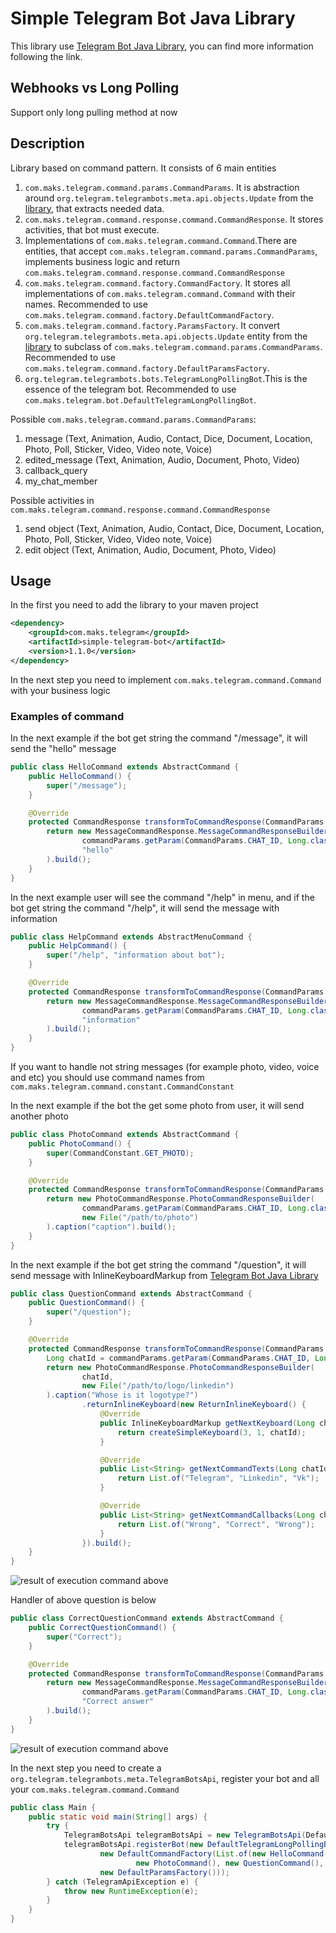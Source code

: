 # Simple Telegram Bot Java Library

This library use [Telegram Bot Java Library](https://github.com/rubenlagus/TelegramBots), you can find more information
following the link.

## Webhooks vs Long Polling

Support only long pulling method at now

## Description

Library based on command pattern. It consists of 6 main entities

1. `com.maks.telegram.command.params.CommandParams`. It is abstraction
   around `org.telegram.telegrambots.meta.api.objects.Update` from
   the [library](https://github.com/rubenlagus/TelegramBots), that extracts needed data.
2. `com.maks.telegram.command.response.command.CommandResponse`. It stores activities, that bot must execute.
3. Implementations of `com.maks.telegram.command.Command`.There are entities, that
   accept `com.maks.telegram.command.params.CommandParams`, implements business logic and
   return `com.maks.telegram.command.response.command.CommandResponse`
4. `com.maks.telegram.command.factory.CommandFactory`. It stores all implementations
   of `com.maks.telegram.command.Command` with their names. Recommended to
   use `com.maks.telegram.command.factory.DefaultCommandFactory`.
5. `com.maks.telegram.command.factory.ParamsFactory`. It convert `org.telegram.telegrambots.meta.api.objects.Update`
   entity from the [library](https://github.com/rubenlagus/TelegramBots) to subclass
   of `com.maks.telegram.command.params.CommandParams`. Recommended to
   use `com.maks.telegram.command.factory.DefaultParamsFactory`.
6. `org.telegram.telegrambots.bots.TelegramLongPollingBot`.This is the essence of the telegram bot. Recommended to
   use `com.maks.telegram.bot.DefaultTelegramLongPollingBot`.

Possible `com.maks.telegram.command.params.CommandParams`:

1. message (Text, Animation, Audio, Contact, Dice, Document, Location, Photo, Poll, Sticker, Video, Video note, Voice)
2. edited_message (Text, Animation, Audio, Document, Photo, Video)
3. callback_query
4. my_chat_member

Possible activities in `com.maks.telegram.command.response.command.CommandResponse`

1. send object (Text, Animation, Audio, Contact, Dice, Document, Location, Photo, Poll, Sticker, Video, Video note,
   Voice)
2. edit object (Text, Animation, Audio, Document, Photo, Video)

## Usage

In the first you need to add the library to your maven project

```xml
<dependency>
    <groupId>com.maks.telegram</groupId>
    <artifactId>simple-telegram-bot</artifactId>
    <version>1.1.0</version>
</dependency>
```

In the next step you need to implement `com.maks.telegram.command.Command` with your business logic

### Examples of command

In the next example if the bot get string the command "/message", it will send the "hello" message

```java
public class HelloCommand extends AbstractCommand {
    public HelloCommand() {
        super("/message");
    }

    @Override
    protected CommandResponse transformToCommandResponse(CommandParams commandParams) {
        return new MessageCommandResponse.MessageCommandResponseBuilder(
                commandParams.getParam(CommandParams.CHAT_ID, Long.class),
                "hello"
        ).build();
    }
}
```

In the next example user will see the command "/help" in menu, and if the bot get string the command "/help", it will
send the message with information

```java
public class HelpCommand extends AbstractMenuCommand {
    public HelpCommand() {
        super("/help", "information about bot");
    }

    @Override
    protected CommandResponse transformToCommandResponse(CommandParams commandParams) {
        return new MessageCommandResponse.MessageCommandResponseBuilder(
                commandParams.getParam(CommandParams.CHAT_ID, Long.class),
                "information"
        ).build();
    }
}
```

If you want to handle not string messages (for example photo, video, voice and etc) you should use command names
from `com.maks.telegram.command.constant.CommandConstant`

In the next example if the bot the get some photo from user, it will send another photo

```java
public class PhotoCommand extends AbstractCommand {
    public PhotoCommand() {
        super(CommandConstant.GET_PHOTO);
    }

    @Override
    protected CommandResponse transformToCommandResponse(CommandParams commandParams) {
        return new PhotoCommandResponse.PhotoCommandResponseBuilder(
                commandParams.getParam(CommandParams.CHAT_ID, Long.class),
                new File("/path/to/photo")
        ).caption("caption").build();
    }
}
```

In the next example if the bot get string the command "/question", it will send message with InlineKeyboardMarkup
from [Telegram Bot Java Library](https://github.com/rubenlagus/TelegramBots)

```java
public class QuestionCommand extends AbstractCommand {
    public QuestionCommand() {
        super("/question");
    }

    @Override
    protected CommandResponse transformToCommandResponse(CommandParams commandParams) {
        Long chatId = commandParams.getParam(CommandParams.CHAT_ID, Long.class);
        return new PhotoCommandResponse.PhotoCommandResponseBuilder(
                chatId,
                new File("/path/to/logo/linkedin")
        ).caption("Whose is it logotype?")
                .returnInlineKeyboard(new ReturnInlineKeyboard() {
                    @Override
                    public InlineKeyboardMarkup getNextKeyboard(Long chatId) {
                        return createSimpleKeyboard(3, 1, chatId);
                    }

                    @Override
                    public List<String> getNextCommandTexts(Long chatId) {
                        return List.of("Telegram", "Linkedin", "Vk");
                    }

                    @Override
                    public List<String> getNextCommandCallbacks(Long chatId) {
                        return List.of("Wrong", "Correct", "Wrong");
                    }
                }).build();
    }
}
```

![result of execution command above](/path)

Handler of above question is below

```java
public class CorrectQuestionCommand extends AbstractCommand {
    public CorrectQuestionCommand() {
        super("Correct");
    }

    @Override
    protected CommandResponse transformToCommandResponse(CommandParams commandParams) {
        return new MessageCommandResponse.MessageCommandResponseBuilder(
                commandParams.getParam(CommandParams.CHAT_ID, Long.class),
                "Correct answer"
        ).build();
    }
}

```

![result of execution command above](/path)

In the next step you need to create a `org.telegram.telegrambots.meta.TelegramBotsApi`, register your bot and all
your `com.maks.telegram.command.Command`

```java
public class Main {
    public static void main(String[] args) {
        try {
            TelegramBotsApi telegramBotsApi = new TelegramBotsApi(DefaultBotSession.class);
            telegramBotsApi.registerBot(new DefaultTelegramLongPollingBot("username", "token",
                    new DefaultCommandFactory(List.of(new HelloCommand(), new HelpCommand(),
                            new PhotoCommand(), new QuestionCommand(), new CorrectQuestionCommand())),
                    new DefaultParamsFactory()));
        } catch (TelegramApiException e) {
            throw new RuntimeException(e);
        }
    }
}
```